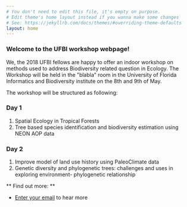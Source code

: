 ```yaml
---
# You don't need to edit this file, it's empty on purpose.
# Edit theme's home layout instead if you wanna make some changes
# See: https://jekyllrb.com/docs/themes/#overriding-theme-defaults
layout: home
---
```

### Welcome to the UFBI workshop webpage!

We, the 2018 UFBI fellows are happy to offer an indoor workshop on methods used to address Biodiversity related question in Ecology. The Workshop will be held in the "blabla"  room in the University of Florida Informatics and Biodiversity institute on the 8th and 9th of May.

The workshop will be structured as following:

### Day 1
1. Spatial Ecology in Tropical Forests
2. Tree based species identification and biodiversity estimation using NEON AOP data

### Day 2
1. Improve model of land use history using PaleoClimate data
2. Genetic diversity and phylogenetic trees: challenges and uses in exploring environment- phylogenetic relationship

** Find out more: **
* [Enter your email](register) to hear more
